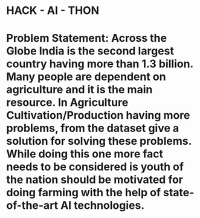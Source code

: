 # HACK - AI - THON
# Problem Statement: Across the Globe India is the second largest country having more than 1.3 billion. Many people are dependent on agriculture and it is the main resource. In Agriculture Cultivation/Production having more problems, from the dataset give a solution for solving these problems. While doing this one more fact needs to be considered is youth of the nation should be motivated for doing farming with the help of state-of-the-art AI technologies.